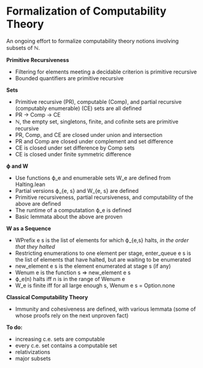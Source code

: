 # Formalization of Computability Theory

An ongoing effort to formalize computability theory notions involving subsets of ℕ.

**Primitive Recursiveness**
- Filtering for elements meeting a decidable criterion is primitive recursive
- Bounded quantifiers are primitive recursive

**Sets**
- Primitive recursive (PR), computable (Comp), and partial recursive (computably enumerable) (CE) sets are all defined
-  PR -> Comp -> CE
- ℕ, the empty set, singletons, finite, and cofinite sets are primitive recursive
- PR, Comp, and CE are closed under union and intersection
- PR and Comp are closed under complement and set difference
- CE is closed under set difference by Comp sets
- CE is closed under finite symmetric difference

**ϕ and W**
- Use functions ϕ_e and enumerable sets W_e are defined from Halting.lean
- Partial versions ϕ_{e, s} and W_{e, s} are defined
- Primitive recursiveness, partial recursiveness, and computability of the above are defined
- The runtime of a computatation ϕ_e is defined
- Basic lemmata about the above are proven

**W as a Sequence**
- WPrefix e s is the list of elements for which ϕ_{e,s} halts, *in the order that they halted*
- Restricting enumerations to one element per stage, enter_queue e s is the list of elements that have halted, but are waiting to be enumerated 
- new_element e s is the element enumerated at stage s (if any)
- Wenum e is the function s => new_element e s
- ϕ_e(n) halts iff n is in the range of Wenum e
- W_e is finite iff for all large enough s, Wenum e s = Option.none

**Classical Computability Theory**
- Immunity and cohesiveness are defined, with various lemmata (some of whose proofs rely on the next unproven fact)

**To do:**
- increasing c.e. sets are computable
- every c.e. set contains a computable set
- relativizations
- major subsets